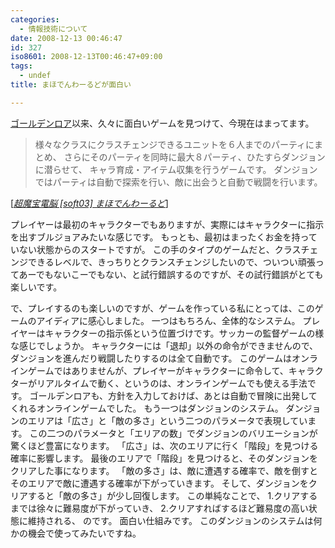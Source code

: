 ```yaml
---
categories:
  - 情報技術について
date: 2008-12-13 00:46:47
id: 327
iso8601: 2008-12-13T00:46:47+09:00
tags:
  - undef
title: まほでんわーるどが面白い

---
```


<p><a href="http://www.nishimiyahara.net/2008/07/23/233714" target="_blank">ゴールデンロア</a>以来、久々に面白いゲームを見つけて、今現在はまってます。</p>

<blockquote cite="http://www.nona.dti.ne.jp/~kbz/soft03.html" title="超魔宝電脳 [soft03] まほでんわーるど" class="blockquote"><p>様々なクラスにクラスチェンジできるユニットを６人までのパーティにまとめ、 さらにそのパーティを同時に最大８パーティ、ひたすらダンジョンに潜らせて、 キャラ育成・アイテム収集を行うゲームです。  ダンジョンではパーティは自動で探索を行い、敵に出会うと自動で戦闘を行います。</p></blockquote>

<div class="cite">[<cite><a href="http://www.nona.dti.ne.jp/~kbz/soft03.html" target="_blank">超魔宝電脳 [soft03] まほでんわーるど</a></cite>]</div>

<p>プレイヤーは最初のキャラクターでもありますが、実際にはキャラクターに指示を出すブルジョアみたいな感じです。
もっとも、最初はまったくお金を持っていない状態からのスタートですが。
この手のタイプのゲームだと、クラスチェンジできるレベルで、きっちりとクランスチェンジしたいので、ついつい頑張ってあーでもないこーでもない、と試行錯誤するのですが、その試行錯誤がとても楽しいです。</p>

<p>
で、プレイするのも楽しいのですが、ゲームを作っている私にとっては、このゲームのアイディアに感心しました。
一つはもちろん、全体的なシステム。
プレイヤーはキャラクターの指示係という位置づけです。サッカーの監督ゲームの様な感じでしょうか。
キャラクターには「退却」以外の命令ができませんので、ダンジョンを進んだり戦闘したりするのは全て自動です。
このゲームはオンラインゲームではありませんが、プレイヤーがキャラクターに命令して、キャラクターがリアルタイムで動く、というのは、オンラインゲームでも使える手法です。
ゴールデンロアも、方針を入力しておけば、あとは自動で冒険に出発してくれるオンラインゲームでした。
もう一つはダンジョンのシステム。
ダンジョンのエリアは「広さ」と「敵の多さ」という二つのパラメータで表現しています。
この二つのパラメータと「エリアの数」でダンジョンのバリエーションが驚くほど豊富になります。
「広さ」は、次のエリアに行く「階段」を見つける確率に影響します。
最後のエリアで「階段」を見つけると、そのダンジョンをクリアした事になります。
「敵の多さ」は、敵に遭遇する確率で、敵を倒すとそのエリアで敵に遭遇する確率が下がっていきます。
そして、ダンジョンをクリアすると「敵の多さ」が少し回復します。
この単純なことで、
1.クリアするまでは徐々に難易度が下がっていき、
2.クリアすればするほど難易度の高い状態に維持される、
のです。
面白い仕組みです。
このダンジョンのシステムは何かの機会で使ってみたいですね。</p>
    	